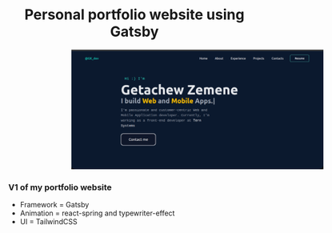 <p align="center">
<h1 align="center">
    Personal portfolio website using Gatsby
</h1>
  <a style="margin-left: 25%" href="https://getachew.me">
    <img  alt="PortfolioScreenShot" src="https://github.com/getachewzemene/my_portfolio/blob/master/static/screen.png"/>
  </a>
</p>



### V1 of my portfolio website 

- Framework = Gatsby
- Animation = react-spring and typewriter-effect
- UI = TailwindCSS
